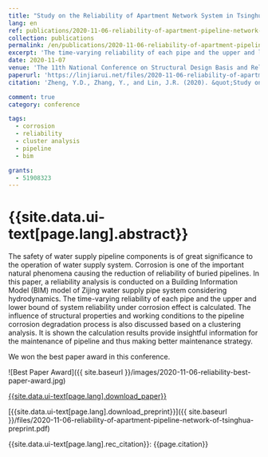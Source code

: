 ```yaml
---
title: "Study on the Reliability of Apartment Network System in Tsinghua University"
lang: en
ref: publications/2020-11-06-reliability-of-apartment-pipeline-network-of-tsinghua
collection: publications
permalink: /en/publications/2020-11-06-reliability-of-apartment-pipeline-network-of-tsinghua
excerpt: 'The time-varying reliability of each pipe and the upper and lower bound of system reliability is investigated to improve maintenance strategy'
date: 2020-11-07
venue: 'The 11th National Conference on Structural Design Basis and Reliability'
paperurl: 'https://linjiarui.net/files/2020-11-06-reliability-of-apartment-pipeline-network-of-tsinghua.pdf'
citation: 'Zheng, Y.D., Zhang, Y., and Lin, J.R. (2020). &quot;Study on the Reliability of Apartment Network System in Tsinghua University&quot; <i>Proceedings of the 11th National Conference on Structural Design Basis and Reliability</i>. 107-121. Wuhan University of Technology Press. Wuhan, China.'

comment: true
category: conference

tags: 
  - corrosion
  - reliability
  - cluster analysis
  - pipeline
  - bim

grants:
  - 51908323
---
```



{{site.data.ui-text[page.lang].abstract}}
====

The safety of water supply pipeline components is of great significance to the operation of water supply system. Corrosion is one of the important natural phenomena causing the reduction of reliability of buried pipelines. In this paper, a reliability analysis is conducted on a Building Information Model (BIM) model of Zijing water supply pipe system considering hydrodynamics. The time-varying reliability of each pipe and the upper and lower bound of system reliability under corrosion effect is calculated. The influence of structural properties and working conditions to the pipeline corrosion degradation process is also discussed based on a clustering analysis. It is shown the calculation results provide insightful information for the maintenance of pipeline and thus making better maintenance strategy.

We won the best paper award in this conference.

![Best Paper Award]({{ site.baseurl }}/images/2020-11-06-reliability-best-paper-award.jpg)

[{{site.data.ui-text[page.lang].download_paper}}](https://linjiarui.net/files/2020-11-06-reliability-of-apartment-pipeline-network-of-tsinghua.pdf)

[{{site.data.ui-text[page.lang].download_preprint}}]({{ site.baseurl }}/files/2020-11-06-reliability-of-apartment-pipeline-network-of-tsinghua-preprint.pdf)

{{site.data.ui-text[page.lang].rec_citation}}: {{page.citation}}